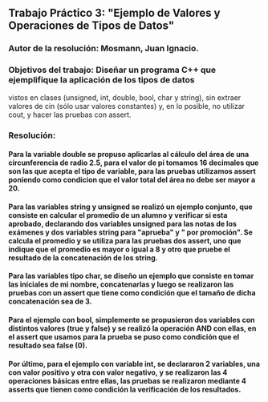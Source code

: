 ## Trabajo Práctico 3: "Ejemplo de Valores y Operaciones de Tipos de Datos"

### Autor de la resolución: Mosmann, Juan Ignacio.

### Objetivos del trabajo: Diseñar un programa C++ que ejemplifique la aplicación de los tipos de datos
vistos en clases (unsigned, int, double, bool, char y string), sin extraer valores de cin (sólo usar valores constantes) y, en lo posible, no utilizar cout, y hacer las pruebas 
con assert.

### Resolución: 
#### Para la variable double se propuso aplicarlas al cálculo del área de una circunferencia de radio 2.5, para el valor de pi tomamos 16 decimales que son las que acepta el tipo de variable, para las pruebas utilizamos assert poniendo como condicion que el valor total del área no debe ser mayor a 20.
#### Para las variables string y unsigned se realizó un ejemplo conjunto, que consiste en calcular el promedio de un alumno y verificar si esta aprobado, declarando dos variables unsigned para las notas de los exámenes y dos variables string para "aprueba" y " por promoción". Se calcula el promedio y se utiliza para las pruebas dos assert, uno que indique que el promedio es mayor o igual a 8 y otro que pruebe el resultado de la concatenación de los string.
#### Para las variables tipo char, se diseño un ejemplo que consiste en tomar las iniciales de mi nombre, concatenarlas y luego se realizaron las pruebas con un assert que tiene como condición que el tamaño de dicha concatenación sea de 3.
#### Para el ejemplo con bool, simplemente se propusieron dos variables con distintos valores (true y false) y se realizó la operación AND con ellas, en el assert que usamos para la prueba se puso como condición que el resultado sea false (0).
#### Por último, para el ejemplo con variable int, se declararon 2 variables, una con valor positivo y otra con valor negativo, y se realizaron las 4 operaciones básicas entre ellas, las pruebas se realizaron mediante 4 asserts que tienen como condición la verificación de los resultados.

